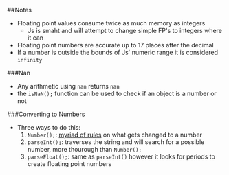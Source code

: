 ##Notes

* Floating point values consume twice as much memory as integers
  * Js is smaht and will attempt to change simple FP's to integers where
  it can
* Floating point numbers are accurate up to 17 places after the decimal
* If a number is outside the bounds of Js' numeric range it is
considered `infinity`

###Nan

* Any arithmetic using `nan` returns `nan`
* the `isNaN();` function can be used to check if an object is a number
or not

###Converting to Numbers

* Three ways to do this:
  1. `Number();`: [myriad of rules][1] on what gets changed to a number
  1. `parseInt();`: traverses the string and will search for a possible
     number, more thourough than `Number();`
  1. `parseFloat();`: same as `parseInt()` however it looks for periods
     to create floating point numbers

[1]: https://developer.mozilla.org/en-US/docs/JavaScript/Reference/Global_Objects/Number
